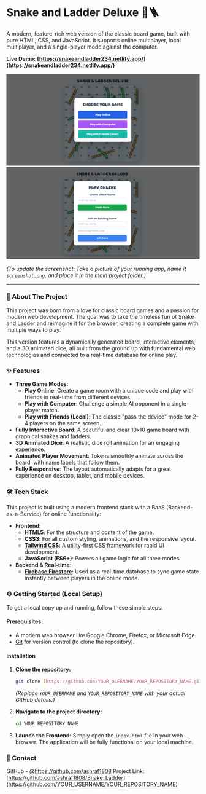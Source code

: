 
# Snake and Ladder Deluxe 🐍🪜

A modern, feature-rich web version of the classic board game, built with pure HTML, CSS, and JavaScript. It supports online multiplayer, local multiplayer, and a single-player mode against the computer.

**Live Demo:** **[https://snakeandladder234.netlify.app/](https://snakeandladder234.netlify.app/)**

![Screenshot of the Snake and Ladder game board](s1.png)
![Screenshot of the Snake and Ladder game board](s2.png)

*(To update the screenshot: Take a picture of your running app, name it `screenshot.png`, and place it in the main project folder.)*

-----

### 🚀 About The Project

This project was born from a love for classic board games and a passion for modern web development. The goal was to take the timeless fun of Snake and Ladder and reimagine it for the browser, creating a complete game with multiple ways to play.

This version features a dynamically generated board, interactive elements, and a 3D animated dice, all built from the ground up with fundamental web technologies and connected to a real-time database for online play.

### ✨ Features

  * **Three Game Modes**:
      * **Play Online**: Create a game room with a unique code and play with friends in real-time from different devices.
      * **Play with Computer**: Challenge a simple AI opponent in a single-player match.
      * **Play with Friends (Local)**: The classic "pass the device" mode for 2-4 players on the same screen.
  * **Fully Interactive Board**: A beautiful and clear 10x10 game board with graphical snakes and ladders.
  * **3D Animated Dice**: A realistic dice roll animation for an engaging experience.
  * **Animated Player Movement**: Tokens smoothly animate across the board, with name labels that follow them.
  * **Fully Responsive**: The layout automatically adapts for a great experience on desktop, tablet, and mobile devices.

### 🛠️ Tech Stack

This project is built using a modern frontend stack with a BaaS (Backend-as-a-Service) for online functionality:

  * **Frontend**:
      * **HTML5**: For the structure and content of the game.
      * **CSS3**: For all custom styling, animations, and the responsive layout.
      * **[Tailwind CSS](https://tailwindcss.com/)**: A utility-first CSS framework for rapid UI development.
      * **JavaScript (ES6+)**: Powers all game logic for all three modes.
  * **Backend & Real-time**:
      * **[Firebase Firestore](https://firebase.google.com/products/firestore)**: Used as a real-time database to sync game state instantly between players in the online mode.

### ⚙️ Getting Started (Local Setup)

To get a local copy up and running, follow these simple steps.

#### Prerequisites

  * A modern web browser like Google Chrome, Firefox, or Microsoft Edge.
  * [Git](https://git-scm.com/) for version control (to clone the repository).

#### Installation

1.  **Clone the repository:**

    ```bash
    git clone [https://github.com/YOUR_USERNAME/YOUR_REPOSITORY_NAME.git](https://github.com/YOUR_USERNAME/YOUR_REPOSITORY_NAME.git)
    ```

    *(Replace `YOUR_USERNAME` and `YOUR_REPOSITORY_NAME` with your actual GitHub details.)*

2.  **Navigate to the project directory:**

    ```bash
    cd YOUR_REPOSITORY_NAME
    ```

3.  **Launch the Frontend:**
    Simply open the `index.html` file in your web browser. The application will be fully functional on your local machine.

### 🤝 Contact

GitHub - @https://github.com/ashraf1808
Project Link: [https://github.com/ashraf1808/Snake_Ladder](https://github.com/YOUR_USERNAME/YOUR_REPOSITORY_NAME)